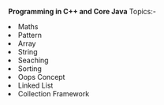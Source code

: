 **Programming in C++ and Core Java**
Topics:-
<li>Maths</li>
<li>Pattern</li>
<li>Array</li>
<li>String</li>
<li>Seaching</li>
<li>Sorting</li>
<li>Oops  Concept</li>
<li>Linked List</li>
<li>Collection Framework</li>
